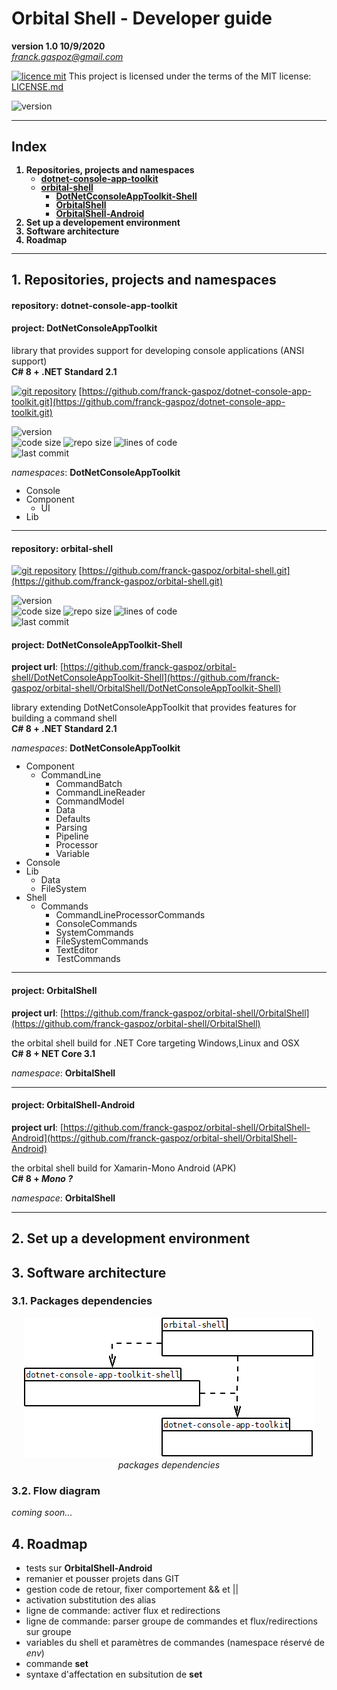 # Orbital Shell - Developer guide
**version 1.0 10/9/2020**  
*franck.gaspoz@gmail.com*

[![licence mit](https://img.shields.io/badge/licence-MIT-blue.svg)](license.md) This project is licensed under the terms of the MIT license: [LICENSE.md](LICENSE.md)

![version](https://img.shields.io/badge/Version-1.0.beta-green)

<hr>

## Index
<b><ol style="line-height:100%">
<li>Repositories, projects and namespaces

- [dotnet-console-app-toolkit](#dotnet-console-app-toolkit)
- [orbital-shell](#orbital-shell)
  - [DotNetCconsoleAppToolkit-Shell](#dotnet-console-app-toolkit-shell)
  - [OrbitalShell](#orbitalshell)
  - [OrbitalShell-Android](#orbital-shell-android)
<li>Set up a developement environment
<li>Software architecture
<li>Roadmap
</ol>
</b>

<hr>

## 1. Repositories, projects and namespaces

<a id="dotnet-console-app-toolkit"/>

#### repository: dotnet-console-app-toolkit
#### project: DotNetConsoleAppToolkit

library that provides support for developing console applications (ANSI support)  
<b>C# 8 + .NET Standard 2.1</b>  
 
[![git repository](https://img.shields.io/badge/GIT-repository-green)](https://github.com/franck-gaspoz/dotnet-console-app-toolkit.git) [https://github.com/franck-gaspoz/dotnet-console-app-toolkit.git](https://github.com/franck-gaspoz/dotnet-console-app-toolkit.git) 

![version](https://img.shields.io/github/v/tag/franck-gaspoz/dotnet-console-app-toolkit?style=plastic)  
![code size](https://img.shields.io/github/languages/code-size/franck-gaspoz/dotnet-console-app-toolkit?style=plastic)
![repo size](https://img.shields.io/github/repo-size/franck-gaspoz/dotnet-console-app-toolkit?style=plastic)
![lines of code](https://img.shields.io/tokei/lines/github/franck-gaspoz/dotnet-console-app-toolkit?style=plastic)  
![last commit](https://img.shields.io/github/last-commit/franck-gaspoz/dotnet-console-app-toolkit?style=plastic)  

*namespaces*:  <b>DotNetConsoleAppToolkit</b>
<ul style="line-height:100%;margin:0px">
<li>    Console  
<li>    Component  
<ul style="line-height:100%;margin:0px">
<li>       UI  
</ul>
<li>   Lib  
</ul>

<hr>

<a id="orbital-shell"/>

#### repository: orbital-shell  

[![git repository](https://img.shields.io/badge/GIT-repository-green)](https://github.com/franck-gaspoz/dotnet-console-app-toolkit.git) [https://github.com/franck-gaspoz/orbital-shell.git](https://github.com/franck-gaspoz/orbital-shell.git)

![version](https://img.shields.io/github/v/tag/franck-gaspoz/orbital-shell?style=plastic)  
![code size](https://img.shields.io/github/languages/code-size/franck-gaspoz/orbital-shell?style=plastic)
![repo size](https://img.shields.io/github/repo-size/franck-gaspoz/orbital-shell?style=plastic)
![lines of code](https://img.shields.io/tokei/lines/github/franck-gaspoz/orbital-shell?style=plastic)  
![last commit](https://img.shields.io/github/last-commit/franck-gaspoz/orbital-shell?style=plastic) 

<a id="dotnet-console-app-toolkit-shell"/>

#### project: DotNetConsoleAppToolkit-Shell

**project url**: [https://github.com/franck-gaspoz/orbital-shell/DotNetConsoleAppToolkit-Shell](https://github.com/franck-gaspoz/orbital-shell/OrbitalShell/DotNetConsoleAppToolkit-Shell) 

library extending DotNetConsoleAppToolkit that provides features for building a command shell  
<b>C# 8 + .NET Standard 2.1</b>  

*namespaces*: <b>DotNetConsoleAppToolkit</b>

<ul style="line-height:100%">
<li>    Component 
<ul style="line-height:100%;margin:0px">
<li>        CommandLine  
<ul style="line-height:100%;margin:0px">
<li>        CommandBatch
<li>        CommandLineReader  
<li>        CommandModel  
<li>        Data  
<li>        Defaults  
<li>        Parsing  
<li>        Pipeline  
<li>        Processor  
<li>        Variable 
</ul>
</ul>
<li>    Console  
<li>    Lib  
<ul style="line-height:100%;margin:0px">
<li>        Data  
<li>        FileSystem  
</ul>
<li>    Shell  
<ul style="line-height:100%;margin:0px">
<li>        Commands  
<ul style="line-height:100%;margin:0px">
<li>CommandLineProcessorCommands
<li>ConsoleCommands
<li>SystemCommands
<li>FileSystemCommands
<li>TextEditor
<li>TestCommands
</ul>
</ul>
</ul>

<hr>

<a id="orbitalshell"/>

#### project: OrbitalShell

**project url**: [https://github.com/franck-gaspoz/orbital-shell/OrbitalShell](https://github.com/franck-gaspoz/orbital-shell/OrbitalShell)  
  
the orbital shell build for .NET Core targeting Windows,Linux and OSX  
<b>C# 8 + NET Core 3.1</b>  

*namespace*: <b>OrbitalShell  </b>

<hr>

<a id="orbital-shell-android"/>

#### project: OrbitalShell-Android
**project url**: [https://github.com/franck-gaspoz/orbital-shell/OrbitalShell-Android](https://github.com/franck-gaspoz/orbital-shell/OrbitalShell-Android) 

the orbital shell build for Xamarin-Mono Android (APK)  
<b>C# 8 + <i>Mono ?</i></b>  
  
*namespace*: <b>OrbitalShell  </b>

<hr>

## 2. Set up a development environment

## 3. Software architecture
### 3.1. Packages dependencies

<center>  
<img alt="package dependencies" src="OrbitalShellArchitecture.png"><br>  
<i>packages dependencies</i>
</center>

### 3.2. Flow diagram

*coming soon...*

## 4. Roadmap

- tests sur **OrbitalShell-Android**
- remanier et pousser projets dans GIT
- gestion code de retour, fixer comportement && et ||
- activation substitution des alias
- ligne de commande: activer flux et redirections
- ligne de commande: parser groupe de commandes et flux/redirections sur groupe
- variables du shell et paramètres de commandes (namespace réservé de *env*)
- commande **set**
- syntaxe d'affectation en subsitution de **set**
